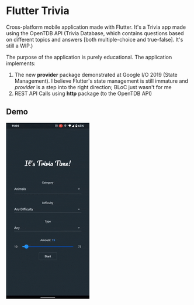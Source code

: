 # Flutter Trivia

Cross-platform mobile application made with Flutter. It's a Trivia app made using the OpenTDB API
(Trivia Database, which contains questions based on different topics and answers \[both multiple-choice
and true-false\]. It's still a WIP.)

The purpose of the application is purely educational. The application implements:

1. The new **provider** package demonstrated at Google I/O 2019 (State Management). I believe Flutter's state management is still immature and _provider_ is a step into the right direction; BLoC just wasn't for me
2. REST API Calls using **http** package (to the OpenTDB API)

## Demo

![Demo](docs/demo.gif)
